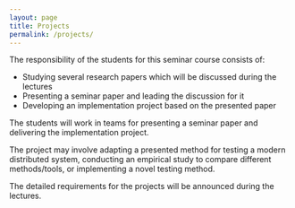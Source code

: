 ```yaml
---
layout: page
title: Projects
permalink: /projects/
---
```


The responsibility of the students for this seminar course consists of:
- Studying several research papers which will be discussed during the lectures
- Presenting a seminar paper and leading the discussion for it
- Developing an implementation project based on the presented paper


The students will work in teams for presenting a seminar paper and delivering the implementation project.

The project may involve adapting a presented method for testing a modern distributed system, conducting an empirical study to compare different methods/tools, or implementing a novel testing method.

The detailed requirements for the projects will be announced during the lectures.





